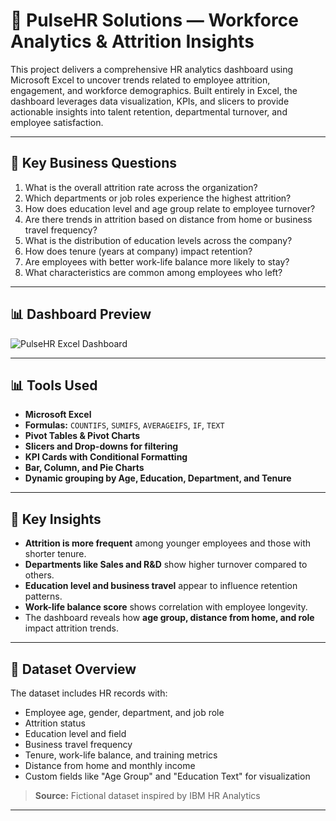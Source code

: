 # 👥 PulseHR Solutions — Workforce Analytics & Attrition Insights

This project delivers a comprehensive HR analytics dashboard using Microsoft Excel to uncover trends related to employee attrition, engagement, and workforce demographics. Built entirely in Excel, the dashboard leverages data visualization, KPIs, and slicers to provide actionable insights into talent retention, departmental turnover, and employee satisfaction.

---

## 🧠 Key Business Questions

1. What is the overall attrition rate across the organization?
2. Which departments or job roles experience the highest attrition?
3. How does education level and age group relate to employee turnover?
4. Are there trends in attrition based on distance from home or business travel frequency?
5. What is the distribution of education levels across the company?
6. How does tenure (years at company) impact retention?
7. Are employees with better work-life balance more likely to stay?
8. What characteristics are common among employees who left?

---

## 📊 Dashboard Preview

![PulseHR Excel Dashboard](PulseHR%20Dashboard.png)

---

## 📊 Tools Used

- **Microsoft Excel**
- **Formulas:** `COUNTIFS`, `SUMIFS`, `AVERAGEIFS`, `IF`, `TEXT`
- **Pivot Tables & Pivot Charts**
- **Slicers and Drop-downs for filtering**
- **KPI Cards with Conditional Formatting**
- **Bar, Column, and Pie Charts**
- **Dynamic grouping by Age, Education, Department, and Tenure**

---

## 📌 Key Insights

- **Attrition is more frequent** among younger employees and those with shorter tenure.
- **Departments like Sales and R&D** show higher turnover compared to others.
- **Education level and business travel** appear to influence retention patterns.
- **Work-life balance score** shows correlation with employee longevity.
- The dashboard reveals how **age group, distance from home, and role** impact attrition trends.

---

## 📂 Dataset Overview

The dataset includes HR records with:

- Employee age, gender, department, and job role  
- Attrition status  
- Education level and field  
- Business travel frequency  
- Tenure, work-life balance, and training metrics  
- Distance from home and monthly income  
- Custom fields like "Age Group" and "Education Text" for visualization

> **Source:** Fictional dataset inspired by IBM HR Analytics

---

